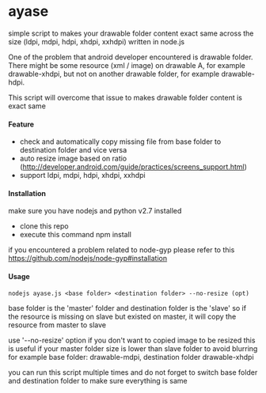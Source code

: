 ayase
===============================

simple script to makes your drawable folder content exact same across the size (ldpi, mdpi, hdpi, xhdpi, xxhdpi) written in node.js

One of the problem that android developer encountered is drawable folder.
There might be some resource (xml / image) on drawable A, for example drawable-xhdpi, but not on another drawable folder, for example drawable-hdpi.

This script will overcome that issue to makes drawable folder content is exact same


#### Feature

* check and automatically copy missing file from base folder to destination folder and vice versa
* auto resize image based on ratio (http://developer.android.com/guide/practices/screens_support.html)
* support ldpi, mdpi, hdpi, xhdpi, xxhdpi

#### Installation

make sure you have nodejs and python v2.7 installed

* clone this repo
* execute this command
    npm install

if you encountered a problem related to node-gyp please refer to this https://github.com/nodejs/node-gyp#installation

#### Usage

    nodejs ayase.js <base folder> <destination folder> --no-resize (opt)

base folder is the 'master' folder and destination folder is the 'slave'
so if the resource is missing on slave but existed on master, it will copy the resource from master to slave

use '--no-resize' option if you don't want to copied image to be resized
this is useful if your master folder size is lower than slave folder to avoid blurring
for example base folder: drawable-mdpi, destination folder drawable-xhdpi

you can run this script multiple times and do not forget to switch base folder and destination folder to make sure everything is same 
